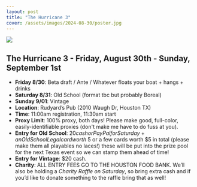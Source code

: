 ```yaml
---
layout: post
title: "The Hurricane 3"
cover: /assets/images/2024-08-30/poster.jpg
---
```


![]({{site.cdn_url}}/assets/images/2024-08-30/poster.jpg)

## The Hurricane 3 - Friday, August 30th - Sunday, September 1st

* **Friday 8/30**: Beta draft / Ante / Whatever floats your boat + hangs + drinks
* **Saturday 8/31**: Old School (format tbc but probably Boreal)
* **Sunday 9/01**: Vintage
* **Location**: Rudyard’s Pub (2010 Waugh Dr, Houston TX)
* **Time**: 11:00am registration, 11:30am start
* **Proxy Limit**: 100% proxy, both days! Please make good, full-color,
  easily-identifiable proxies (don't make me have to do fuss at you).
* **Entry for Old School**: $20 cash or PayPal for Saturday + an Old School Legal card
  worth ~$5 or a few cards worth $5 in total (please make them all playables no laces!)
  these will be put into the prize pool for the next Texas event so we can stamp them
  ahead of time!
* **Entry for Vintage**: $20 cash.
* **Charity**: ALL ENTRY FEES GO TO THE HOUSTON FOOD BANK. We’ll also be holding a *Charity
  Raffle on Saturday*, so bring extra cash and if you’d like to donate something to the
  raffle bring that as well!
